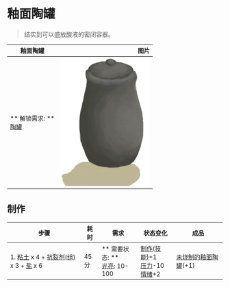 # 釉面陶罐  
> 结实到可以盛放酸液的密闭容器。  
  
  釉面陶罐  |   图片   
 ----  |  ----:   
 ** 解锁需求: **<br>[陶罐](ClayVase.md)  |  <img decoding="async" src="Sprite/GlazedVase.png" href="a.md" style="max-width:300px;max-height:300px;">   
  
## 制作  
步骤  |  耗时  |  需求  |  状态变化  |  成品  
----  |  ----  |  ----  |  ----  |  ----  
1. [粘土](Clay.md) x 4 + [抗裂剂(组)](GpTag_Temper.md) x 3 + [盐](Salt.md) x 6  |  45分  |  ** 需要状态: **<br>[光亮](Light.md): 10-100  |  [制作(技能)](Skill_Crafting.md)+1<br>[压力](Stress.md)-10<br>[情绪](Morale.md)+2  |  [未烧制的釉面陶罐](GlazedVaseUnfired.md)(+1)  
